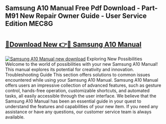 ## Samsung A10 Manual Free Pdf Download - Part-M91 New Repair Owner Guide - User Service Edition MEC8G

# <h2><a href="http://cf25990.oget.top/?id=Samsung+A10+Manual">🔗Download New 👉🔴 Samsung A10 Manual</a></h2>

[![Samsung A10 Manual new download](https://i.imgur.com/5g1atiW.png)](http://cf25990.oget.top/?id=Samsung+A10+Manual)
Exploring New Possibilities Welcome to the world of possibilities with your new Samsung A10 Manual! This manual explores its potential for creativity and innovation. Troubleshooting Guide This section offers solutions to common issues encountered while using your Samsung A10 Manual. Samsung A10 Manual offers users an impressive collection of advanced features, such as gesture control, hands-free operation, customizable shortcuts, and automated tasks, all easily accessible through the user interface. We believe that the Samsung A10 Manual has been an essential guide in your quest to understand the features and capabilities of your new item. If you need any assistance or have any questions, our customer service team is always available.
